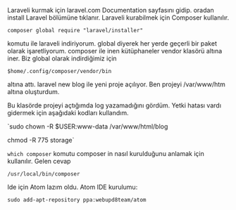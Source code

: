 
Laraveli kurmak için laravel.com Documentation sayfasını gidip. oradan install Laravel bölümüne tıklanır.
Laraveli kurabilmek için Composer kullanılır.

`composer global require "laravel/installer"`

komutu ile laraveli indiriyorum. global diyerek her yerde geçerli bir paket olarak işaretliyorum.
composer ile inen kütüphaneler vendor klasörü altına iner. Biz global olarak indirdiğimiz için

`$home/.config/composer/vendor/bin`

altına attı.
laravel new blog ile yeni proje açılıyor.
Ben projeyi /var/www/htm altına oluşturdum.

Bu klasörde projeyi açtığımda log yazamadığını gördüm. Yetki hatası vardı gidermek için aşağıdaki kodları kullandım.

`sudo chown -R $USER:www-data /var/www/html/blog

chmod -R 775 storage`

`which composer`
komutu composer in nasıl kurulduğunu anlamak için kullanılır. Gelen cevap

`/usr/local/bin/composer`

Ide için Atom lazım oldu. Atom IDE kurulumu:

`sudo add-apt-repository ppa:webupd8team/atom`
